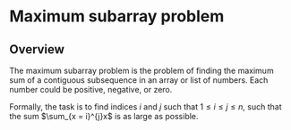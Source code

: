 # Maximum subarray problem

## Overview

The maximum subarray problem is the problem of finding the maximum sum of a contiguous subsequence in an array or list of numbers. Each number could be positive, negative, or zero.

Formally, the task is to find indices $i$ and $j$ such that $1 \leq i \leq j \leq n$, such that the sum $\sum_{x = i}^{j}x$ is as large as possible.
